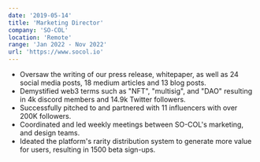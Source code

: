 ```yaml
---
date: '2019-05-14'
title: 'Marketing Director'
company: 'SO-COL'
location: 'Remote'
range: 'Jan 2022 - Nov 2022'
url: 'https://www.socol.io'
---
```


- Oversaw the writing of our press release, whitepaper, as well as 24 social media posts, 18 medium articles and 13 blog posts.
- Demystified web3 terms such as "NFT", "multisig", and "DAO" resulting in 4k discord members and 14.9k Twitter followers.
- Successfully pitched to and partnered with 11 influencers with over 200K followers.
- Coordinated and led weekly meetings between SO-COL's marketing, and design teams.
- Ideated the platform's rarity distribution system to generate more value for users, resulting in 1500 beta sign-ups.
